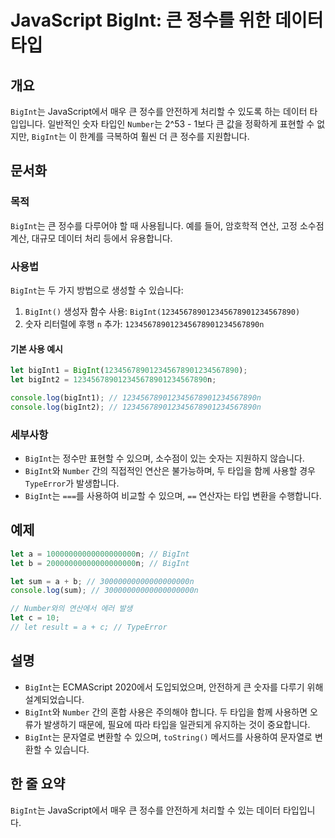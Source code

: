 <!--
Meta Description: # JavaScript BigInt: 큰 정수를 위한 데이터 타입 ## 개요 `BigInt`는 JavaScript에서 매우 큰 정수를 안전하게 처리할 수 있도록 하는 데이터 타입입니다. 일반적인 숫자 타입인 `Number`는 2^53 - 1보다 큰 값을 정확하게 표현할...
Meta Keywords: bigint, let, 정수를, 데이터, 123456789012345678901234567890n
-->

# JavaScript BigInt: 큰 정수를 위한 데이터 타입

## 개요
`BigInt`는 JavaScript에서 매우 큰 정수를 안전하게 처리할 수 있도록 하는 데이터 타입입니다. 일반적인 숫자 타입인 `Number`는 2^53 - 1보다 큰 값을 정확하게 표현할 수 없지만, `BigInt`는 이 한계를 극복하여 훨씬 더 큰 정수를 지원합니다.

## 문서화
### 목적
`BigInt`는 큰 정수를 다루어야 할 때 사용됩니다. 예를 들어, 암호학적 연산, 고정 소수점 계산, 대규모 데이터 처리 등에서 유용합니다.

### 사용법
`BigInt`는 두 가지 방법으로 생성할 수 있습니다:
1. `BigInt()` 생성자 함수 사용: `BigInt(123456789012345678901234567890)`
2. 숫자 리터럴에 후행 `n` 추가: `123456789012345678901234567890n`

#### 기본 사용 예시
```javascript
let bigInt1 = BigInt(123456789012345678901234567890);
let bigInt2 = 123456789012345678901234567890n;

console.log(bigInt1); // 123456789012345678901234567890n
console.log(bigInt2); // 123456789012345678901234567890n
```

### 세부사항
- `BigInt`는 정수만 표현할 수 있으며, 소수점이 있는 숫자는 지원하지 않습니다.
- `BigInt`와 `Number` 간의 직접적인 연산은 불가능하며, 두 타입을 함께 사용할 경우 `TypeError`가 발생합니다.
- `BigInt`는 `===`를 사용하여 비교할 수 있으며, `==` 연산자는 타입 변환을 수행합니다.

## 예제
```javascript
let a = 10000000000000000000n; // BigInt
let b = 20000000000000000000n; // BigInt

let sum = a + b; // 30000000000000000000n
console.log(sum); // 30000000000000000000n

// Number와의 연산에서 에러 발생
let c = 10; 
// let result = a + c; // TypeError
```

## 설명
- `BigInt`는 ECMAScript 2020에서 도입되었으며, 안전하게 큰 숫자를 다루기 위해 설계되었습니다.
- `BigInt`와 `Number` 간의 혼합 사용은 주의해야 합니다. 두 타입을 함께 사용하면 오류가 발생하기 때문에, 필요에 따라 타입을 일관되게 유지하는 것이 중요합니다.
- `BigInt`는 문자열로 변환할 수 있으며, `toString()` 메서드를 사용하여 문자열로 변환할 수 있습니다.

## 한 줄 요약
`BigInt`는 JavaScript에서 매우 큰 정수를 안전하게 처리할 수 있는 데이터 타입입니다.